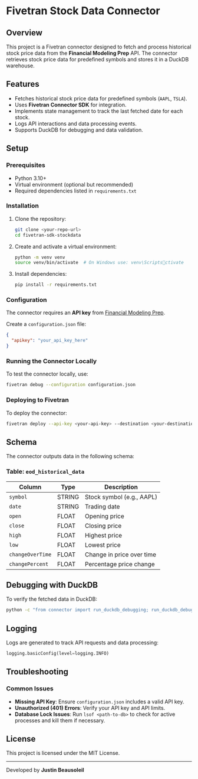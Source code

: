 # Fivetran Stock Data Connector

## Overview

This project is a Fivetran connector designed to fetch and process historical stock price data from the **Financial Modeling Prep** API. The connector retrieves stock price data for predefined symbols and stores it in a DuckDB warehouse.

## Features

- Fetches historical stock price data for predefined symbols (`AAPL`, `TSLA`).
- Uses **Fivetran Connector SDK** for integration.
- Implements state management to track the last fetched date for each stock.
- Logs API interactions and data processing events.
- Supports DuckDB for debugging and data validation.

## Setup

### Prerequisites

- Python 3.10+
- Virtual environment (optional but recommended)
- Required dependencies listed in `requirements.txt`

### Installation

1. Clone the repository:
   ```sh
   git clone <your-repo-url>
   cd fivetran-sdk-stockdata
   ```

2. Create and activate a virtual environment:
   ```sh
   python -m venv venv
   source venv/bin/activate  # On Windows use: venv\Scriptsctivate
   ```

3. Install dependencies:
   ```sh
   pip install -r requirements.txt
   ```

### Configuration

The connector requires an **API key** from [Financial Modeling Prep](https://financialmodelingprep.com/).

Create a `configuration.json` file:
```json
{
  "apikey": "your_api_key_here"
}
```

### Running the Connector Locally

To test the connector locally, use:

```sh
fivetran debug --configuration configuration.json
```

### Deploying to Fivetran

To deploy the connector:

```sh
fivetran deploy --api-key <your-api-key> --destination <your-destination> --connection <your-connection-name> --configuration configuration.json
```

## Schema

The connector outputs data in the following schema:

### Table: `eod_historical_data`

| Column          | Type   | Description                  |
|----------------|--------|------------------------------|
| `symbol`       | STRING | Stock symbol (e.g., AAPL)   |
| `date`         | STRING | Trading date                |
| `open`         | FLOAT  | Opening price               |
| `close`        | FLOAT  | Closing price               |
| `high`         | FLOAT  | Highest price               |
| `low`          | FLOAT  | Lowest price                |
| `changeOverTime` | FLOAT  | Change in price over time  |
| `changePercent`  | FLOAT  | Percentage price change    |

## Debugging with DuckDB

To verify the fetched data in DuckDB:

```sh
python -c "from connector import run_duckdb_debugging; run_duckdb_debugging()"
```

## Logging

Logs are generated to track API requests and data processing:

```python
logging.basicConfig(level=logging.INFO)
```

## Troubleshooting

### Common Issues

- **Missing API Key**: Ensure `configuration.json` includes a valid API key.
- **Unauthorized (401) Errors**: Verify your API key and API limits.
- **Database Lock Issues**: Run `lsof <path-to-db>` to check for active processes and kill them if necessary.

## License

This project is licensed under the MIT License.

---

Developed by **Justin Beausoleil**
